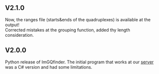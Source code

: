 ## V2.1.0
Now, the ranges file (starts&ends of the quadruplexes) is available at the output! \
Corrected mistakes at the grouping function, added thу length consideration.

## V2.0.0
Python release of ImGQfinder. The initial program that works at our [server](http://imgqfinder.niifhm.ru/) was a C# version and had some limitations.
